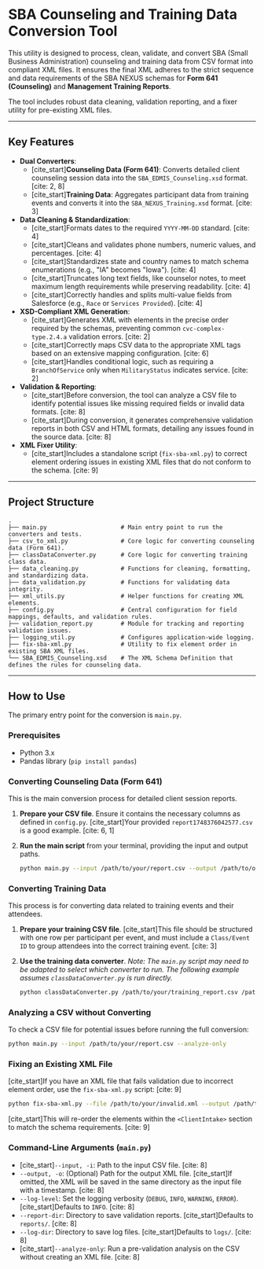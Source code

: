 # SBA Counseling and Training Data Conversion Tool

This utility is designed to process, clean, validate, and convert SBA (Small Business Administration) counseling and training data from CSV format into compliant XML files. It ensures the final XML adheres to the strict sequence and data requirements of the SBA NEXUS schemas for **Form 641 (Counseling)** and **Management Training Reports**.

The tool includes robust data cleaning, validation reporting, and a fixer utility for pre-existing XML files.

-----

## Key Features

  - **Dual Converters**:
      - [cite\_start]**Counseling Data (Form 641)**: Converts detailed client counseling session data into the `SBA_EDMIS_Counseling.xsd` format. [cite: 2, 8]
      - [cite\_start]**Training Data**: Aggregates participant data from training events and converts it into the `SBA_NEXUS_Training.xsd` format. [cite: 3]
  - **Data Cleaning & Standardization**:
      - [cite\_start]Formats dates to the required `YYYY-MM-DD` standard. [cite: 4]
      - [cite\_start]Cleans and validates phone numbers, numeric values, and percentages. [cite: 4]
      - [cite\_start]Standardizes state and country names to match schema enumerations (e.g., "IA" becomes "Iowa"). [cite: 4]
      - [cite\_start]Truncates long text fields, like counselor notes, to meet maximum length requirements while preserving readability. [cite: 4]
      - [cite\_start]Correctly handles and splits multi-value fields from Salesforce (e.g., `Race` or `Services Provided`). [cite: 4]
  - **XSD-Compliant XML Generation**:
      - [cite\_start]Generates XML with elements in the precise order required by the schemas, preventing common `cvc-complex-type.2.4.a` validation errors. [cite: 2]
      - [cite\_start]Correctly maps CSV data to the appropriate XML tags based on an extensive mapping configuration. [cite: 6]
      - [cite\_start]Handles conditional logic, such as requiring a `BranchOfService` only when `MilitaryStatus` indicates service. [cite: 2]
  - **Validation & Reporting**:
      - [cite\_start]Before conversion, the tool can analyze a CSV file to identify potential issues like missing required fields or invalid data formats. [cite: 8]
      - [cite\_start]During conversion, it generates comprehensive validation reports in both CSV and HTML formats, detailing any issues found in the source data. [cite: 8]
  - **XML Fixer Utility**:
      - [cite\_start]Includes a standalone script (`fix-sba-xml.py`) to correct element ordering issues in existing XML files that do not conform to the schema. [cite: 9]

-----

## Project Structure

```
.
├── main.py                     # Main entry point to run the converters and tests.
├── csv_to_xml.py               # Core logic for converting counseling data (Form 641).
├── classDataConverter.py       # Core logic for converting training class data.
├── data_cleaning.py            # Functions for cleaning, formatting, and standardizing data.
├── data_validation.py          # Functions for validating data integrity.
├── xml_utils.py                # Helper functions for creating XML elements.
├── config.py                   # Central configuration for field mappings, defaults, and validation rules.
├── validation_report.py        # Module for tracking and reporting validation issues.
├── logging_util.py             # Configures application-wide logging.
├── fix-sba-xml.py              # Utility to fix element order in existing SBA XML files.
└── SBA_EDMIS_Counseling.xsd    # The XML Schema Definition that defines the rules for counseling data.
```

-----

## How to Use

The primary entry point for the conversion is `main.py`.

### Prerequisites

  - Python 3.x
  - Pandas library (`pip install pandas`)

### Converting Counseling Data (Form 641)

This is the main conversion process for detailed client session reports.

1.  **Prepare your CSV file**. Ensure it contains the necessary columns as defined in `config.py`. [cite\_start]Your provided `report1748376042577.csv` is a good example. [cite: 6, 1]

2.  **Run the main script** from your terminal, providing the input and output paths.

    ```bash
    python main.py --input /path/to/your/report.csv --output /path/to/output/counseling_data.xml
    ```

### Converting Training Data

This process is for converting data related to training events and their attendees.

1.  **Prepare your training CSV file**. [cite\_start]This file should be structured with one row per participant per event, and must include a `Class/Event ID` to group attendees into the correct training event. [cite: 3]

2.  **Use the training data converter**. *Note: The `main.py` script may need to be adapted to select which converter to run. The following example assumes `classDataConverter.py` is run directly.*

    ```bash
    python classDataConverter.py /path/to/your/training_report.csv /path/to/output/training_data.xml
    ```

### Analyzing a CSV without Converting

To check a CSV file for potential issues before running the full conversion:

```bash
python main.py --input /path/to/your/report.csv --analyze-only
```

### Fixing an Existing XML File

[cite\_start]If you have an XML file that fails validation due to incorrect element order, use the `fix-sba-xml.py` script: [cite: 9]

```bash
python fix-sba-xml.py --file /path/to/your/invalid.xml --output /path/to/output/fixed.xml
```

[cite\_start]This will re-order the elements within the `<ClientIntake>` section to match the schema requirements. [cite: 9]

### Command-Line Arguments (`main.py`)

  - [cite\_start]`--input, -i`: Path to the input CSV file. [cite: 8]
  - `--output, -o`: (Optional) Path for the output XML file. [cite\_start]If omitted, the XML will be saved in the same directory as the input file with a timestamp. [cite: 8]
  - `--log-level`: Set the logging verbosity (`DEBUG`, `INFO`, `WARNING`, `ERROR`). [cite\_start]Defaults to `INFO`. [cite: 8]
  - `--report-dir`: Directory to save validation reports. [cite\_start]Defaults to `reports/`. [cite: 8]
  - `--log-dir`: Directory to save log files. [cite\_start]Defaults to `logs/`. [cite: 8]
  - [cite\_start]`--analyze-only`: Run a pre-validation analysis on the CSV without creating an XML file. [cite: 8]